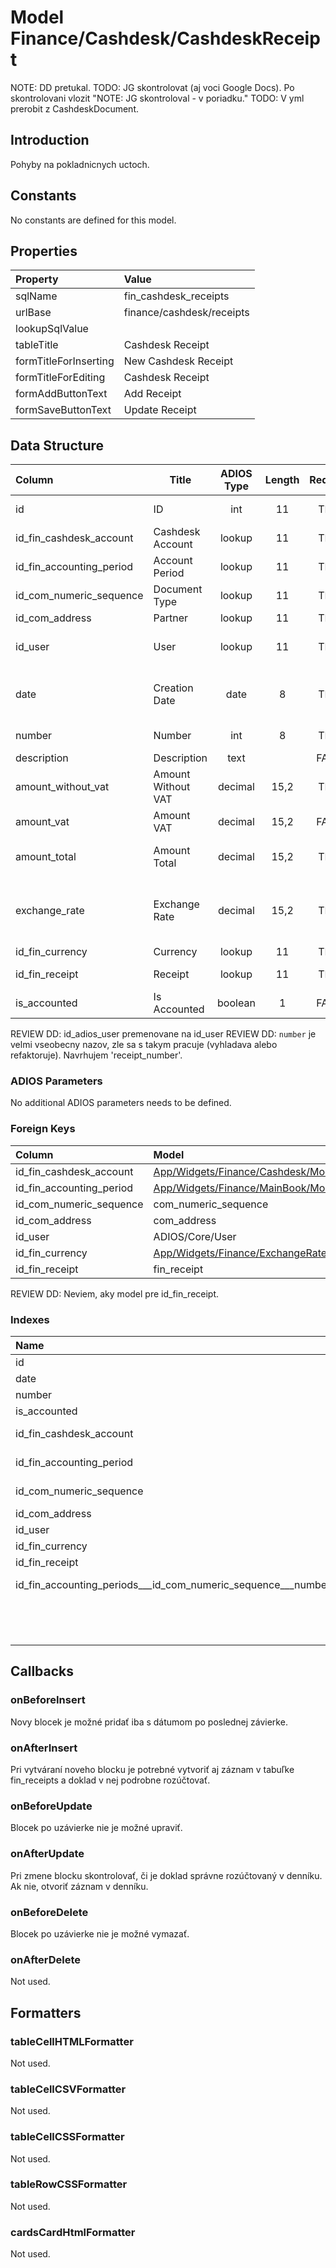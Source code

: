 # Model Finance/Cashdesk/CashdeskReceipt

NOTE: DD pretukal.
TODO: JG skontrolovat (aj voci Google Docs). Po skontrolovani vlozit "NOTE: JG skontroloval - v poriadku."
TODO: V yml prerobit z CashdeskDocument.

## Introduction

Pohyby na pokladnicnych uctoch.

## Constants

No constants are defined for this model.

## Properties

| Property              | Value                     |
| :-------------------- | :------------------------ |
| sqlName               | fin_cashdesk_receipts     |
| urlBase               | finance/cashdesk/receipts |
| lookupSqlValue        |                           |
| tableTitle            | Cashdesk Receipt          |
| formTitleForInserting | New Cashdesk Receipt      |
| formTitleForEditing   | Cashdesk Receipt          |
| formAddButtonText     | Add Receipt               |
| formSaveButtonText    | Update Receipt            |

## Data Structure

| Column                   | Title              | ADIOS Type | Length | Required | Notes                                         |
| :----------------------- | ------------------ | :--------: | :----: | :------: | :-------------------------------------------- |
| id                       | ID                 |    int     |   11   |   TRUE   | Jedinečné ID záznamu                          |
| id_fin_cashdesk_account  | Cashdesk Account   |   lookup   |   11   |   TRUE   | ID pokladne                                   |
| id_fin_accounting_period | Account Period     |   lookup   |   11   |   TRUE   | ID účtovného obdobia                          |
| id_com_numeric_sequence  | Document Type      |   lookup   |   11   |   TRUE   | ID typu dokumentu                             |
| id_com_address           | Partner            |   lookup   |   11   |   TRUE   | ID adresára                                   |
| id_user                  | User               |   lookup   |   11   |   TRUE   | ID užívateľa, ktorý doklad vystavil           |
| date                     | Creation Date      |    date    |   8    |   TRUE   | Dátum vystavenia pokladničného dokladu        |
| number                   | Number             |    int     |   8    |   TRUE   | Poradové číslo dokladu                        |
| description              | Description        |    text    |        |  FALSE   | Popis dokladu                                 |
| amount_without_vat       | Amount Without VAT |  decimal   |  15,2  |   TRUE   | Suma bez DPH                                  |
| amount_vat               | Amount VAT         |  decimal   |  15,2  |  FALSE   | DPH                                           |
| amount_total             | Amount Total       |  decimal   |  15,2  |   TRUE   | Celková hodnota dokladu                       |
| exchange_rate            | Exchange Rate      |  decimal   |  15,2  |   TRUE   | Kurz meny voči hlavnej mene účtovného obdobia |
| id_fin_currency          | Currency           |   lookup   |   11   |   TRUE   | ID meny                                       |
| id_fin_receipt           | Receipt            |   lookup   |   11   |   TRUE   | ID v denníku hlavnej knihy                    |
| is_accounted             | Is Accounted       |  boolean   |   1    |  FALSE   | Je doklad zaúčtovaný                          |

REVIEW DD: id_adios_user premenovane na id_user
REVIEW DD: `number` je velmi vseobecny nazov, zle sa s takym pracuje (vyhladava alebo refaktoruje). Navrhujem 'receipt_number'.

### ADIOS Parameters

No additional ADIOS parameters needs to be defined.

### Foreign Keys

| Column                   | Model                                                                                                        | Relation | OnUpdate | OnDelete |
| :----------------------- | :----------------------------------------------------------------------------------------------------------- | :------: | -------- | -------- |
| id_fin_cashdesk_account  | [App/Widgets/Finance/Cashdesk/Models/CashdeskAccount](../../../Finance/Cashdesk/Models/CashdeskAccount.md)   |   1:N    | Cascade  | Restrict |
| id_fin_accounting_period | [App/Widgets/Finance/MainBook/Models/AccountingPeriod](../../../Finance/MainBook/Models/AccountingPeriod.md) |   1:N    | Cascade  | Restrict |
| id_com_numeric_sequence  | com_numeric_sequence                                                                                         |   1:N    | Cascade  | Restrict |
| id_com_address           | com_address                                                                                                  |   1:N    | Cascade  | Restrict |
| id_user                  | ADIOS/Core/User                                                                                              |   1:N    | Cascade  | Restrict |
| id_fin_currency          | [App/Widgets/Finance/ExchangeRate/Models/Currency](../../../Finance/ExchangeRate/Models/Currency.md)         |   1:N    | Cascade  | Restrict |
| id_fin_receipt           | fin_receipt                                                                                                  |   1:N    | Cascade  | Restrict |

REVIEW DD: Neviem, aky model pre id_fin_receipt.

### Indexes

| Name                                                         |  Type   |                Column + Order |
| :----------------------------------------------------------- | :-----: | ----------------------------: |
| id                                                           | PRIMARY |                        id ASC |
| date                                                         |  INDEX  |                      date ASC |
| number                                                       |  INDEX  |                    number ASC |
| is_accounted                                                 |  INDEX  |              is_accounted ASC |
| id_fin_cashdesk_account                                      |  INDEX  |   id_fin_cashdesk_account ASC |
| id_fin_accounting_period                                     |  INDEX  |  id_fin_accounting_period ASC |
| id_com_numeric_sequence                                      |  INDEX  |   id_com_numeric_sequence ASC |
| id_com_address                                               |  INDEX  |            id_com_address ASC |
| id_user                                                      |  INDEX  |                   id_user ASC |
| id_fin_currency                                              |  INDEX  |           id_fin_currency ASC |
| id_fin_receipt                                               |  INDEX  |            id_fin_receipt ASC |
| id_fin_accounting_periods___id_com_numeric_sequence___number | UNIQUE  | id_fin_accounting_periods ASC |
|                                                              |         |   id_com_numeric_sequence ASC |
|                                                              |         |                    number ASC |

## Callbacks

### onBeforeInsert

Novy blocek je možné pridať iba s dátumom po poslednej závierke. 

### onAfterInsert

Pri vytváraní noveho blocku je potrebné vytvoriť aj záznam v tabuľke fin_receipts a doklad v nej podrobne rozúčtovať.

### onBeforeUpdate

Blocek po uzávierke nie je možné upraviť.

### onAfterUpdate

Pri zmene blocku skontrolovať, či je doklad správne rozúčtovaný v denníku. Ak nie, otvoriť záznam v denníku.

### onBeforeDelete

Blocek po uzávierke nie je možné vymazať.

### onAfterDelete

Not used.

## Formatters

### tableCellHTMLFormatter

Not used.

### tableCellCSVFormatter

Not used.

### tableCellCSSFormatter

Not used.

### tableRowCSSFormatter

Not used.

### cardsCardHtmlFormatter

Not used.
